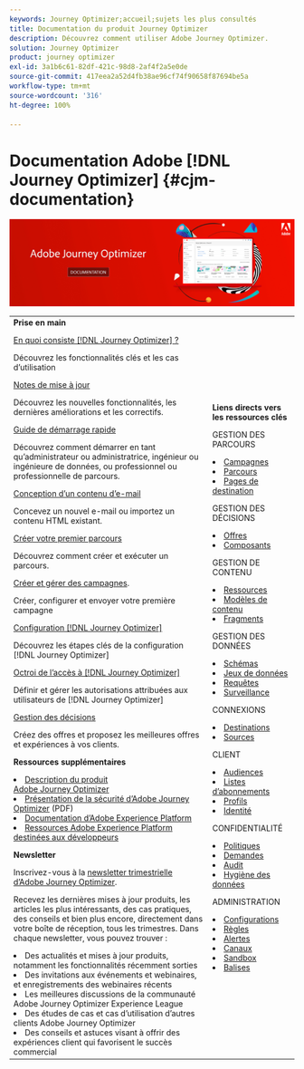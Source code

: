 ```yaml
---
keywords: Journey Optimizer;accueil;sujets les plus consultés
title: Documentation du produit Journey Optimizer
description: Découvrez comment utiliser Adobe Journey Optimizer.
solution: Journey Optimizer
product: journey optimizer
exl-id: 3a1b6c61-82df-421c-98d8-2af4f2a5e0de
source-git-commit: 417eea2a52d4fb38ae96cf74f90658f87694be5a
workflow-type: tm+mt
source-wordcount: '316'
ht-degree: 100%

---
```


# Documentation Adobe [!DNL Journey Optimizer] {#cjm-documentation}

![](using/assets/do-not-localize/banner-cjm.jpg)

<table style="table-layout:fixed">
<tr style="border: 0;">
  <td>
    <div><strong>Prise en main</strong>
    </div>
    <p>
    <em></em>
    <p>
    <div>
      <a href="using/start/get-started.md">En quoi consiste [!DNL Journey Optimizer] ?</a>
    </div>
    <p>Découvrez les fonctionnalités clés et les cas d’utilisation
    <p>
    <div>
      <a href="using/rn/release-notes.md">Notes de mise à jour</a>
    </div>
    <p>Découvrez les nouvelles fonctionnalités, les dernières améliorations et les correctifs.</p>
   <p>
    <div>
      <a href="using/start/quick-start.md">Guide de démarrage rapide</a>
    </div>
    <p>Découvrez comment démarrer en tant qu’administrateur ou administratrice, ingénieur ou ingénieure de données, ou professionnel ou professionnelle de parcours.</p>
    <p>
    <p>
    <div>
      <a href="using/email/get-started-email-design.md">Conception d’un contenu d’e-mail</a>
    </div>
    <p>Concevez un nouvel e-mail ou importez un contenu HTML existant.</p>
    <p>
    <div>
    <a href="using/building-journeys/journey-gs.md">Créer votre premier parcours</a>
    </div>
    <p>Découvrez comment créer et exécuter un parcours.
    <p>
     <div>
      <a href="using/campaigns/create-campaign.md">Créer et gérer des campagnes</a>.
    </div>
    <p>Créer, configurer et envoyer votre première campagne</p>
    <p>
    <div>
    <div>
    <a href="using/configuration/get-started-configuration.md">Configuration [!DNL Journey Optimizer]</a>
    </div>
    <p>Découvrez les étapes clés de la configuration [!DNL Journey Optimizer]</p>
    <p>
    <div>
    <a href="using/administration/permissions-overview.md">Octroi de l’accès à [!DNL Journey Optimizer]</a>
    </div>
    <p>Définir et gérer les autorisations attribuées aux utilisateurs de [!DNL Journey Optimizer]</p>
    <p>
    <div>
    <a href="using/offers/get-started/starting-offer-decisioning.md">Gestion des décisions</a>
    </div>
    <p>  Créez des offres et proposez les meilleures offres et expériences à vos clients.</p>
    <p>
    <p>
    <div><strong>Ressources supplémentaires</strong>
    </div>
    <p>
    <p>
    <div>
    <li>
      <a href="https://helpx.adobe.com/fr/legal/product-descriptions/adobe-journey-optimizer.html" target="_blank">Description du produit Adobe Journey Optimizer</a>
    </li>
    </div>
    <div>
    <li>
      <a href="https://www.adobe.com/content/dam/cc/en/security/pdfs/AJO_SecurityOverview.pdf" target="_blank">Présentation de la sécurité d’Adobe Journey Optimizer</a> (PDF)
    </li>
    </div>
    <div>
    <li>
      <a href="https://experienceleague.adobe.com/docs/experience-platform/landing/home.html?lang=fr" target="_blank">Documentation d’Adobe Experience Platform </a>
    </li>
    </div>
    <div>
      <li>
      <a href="https://www.adobe.com/fr/experience-platform/documentation-and-developer-resources.html" target="_blank">Ressources Adobe Experience Platform destinées aux développeurs</a>
    </li>
    </div>
    <p>
    </p>
    <p>
    </p>
    <div>
    </div>
    <div><strong>Newsletter</strong>
    </div>
    <p>
    <p>
    <div>
    <p>Inscrivez-vous à la <a href="https://www.adobe.com/subscription/Adobe_Journey_Optimizer_NL.html" target="_blank">newsletter trimestrielle d’Adobe Journey Optimizer</a>.</p>
    <p>Recevez les dernières mises à jour produits, les articles les plus intéressants, des cas pratiques, des conseils et bien plus encore, directement dans votre boîte de réception, tous les trimestres. Dans chaque newsletter, vous pouvez trouver :</p>
    <li>Des actualités et mises à jour produits, notamment les fonctionnalités récemment sorties</li>
    <li>Des invitations aux événements et webinaires, et enregistrements des webinaires récents</li>
    <li>Les meilleures discussions de la communauté Adobe Journey Optimizer Experience League </li>
    <li>Des études de cas et cas d’utilisation d’autres clients Adobe Journey Optimizer</li>
    <li>Des conseils et astuces visant à offrir des expériences client qui favorisent le succès commercial</li>
  </td>
   <td>
   <div><strong>Liens directs vers les ressources clés</strong>
    </div>
    <p>
    <em></em>
    <p>
    <p>GESTION DES PARCOURS</p>
    <li>
      <a href="using/campaigns/get-started-with-campaigns.md">Campagnes</a>
    </li>
        <li>
      <a href="using/building-journeys/journey-gs.md">Parcours</a>
    </li>
    <li>
      <a href="using/landing-pages/get-started-lp.md"> Pages de destination </a>
    </li>
    <p>
    <p>GESTION DES DÉCISIONS</p>
    <li>
      <a href="using/offers/get-started/starting-offer-decisioning.md">Offres</a>
    </li>
     <li>
      <a href="using/offers/offer-library/key-steps.md">Composants</a>
    </li>
    <p>
    <p>GESTION DE CONTENU</p>
    <li>
      <a href="using/email/assets-essentials.md">Ressources</a>
    </li>
    <li>
      <a href="using/email/content-templates.md">Modèles de contenu</a>
    </li>
      <li>
      <a href="using/email/fragments.md">Fragments</a>
    </li>
    <p>
    <p>GESTION DES DONNÉES</p>
    <li>
      <a href="using/data/get-started-schemas.md">Schémas</a>
    </li>
     <li>
      <a href="using/data/get-started-datasets.md">Jeux de données</a>
    </li>
        <li>
      <a href="using/data/get-started-queries.md">Requêtes</a>
    </li>
     <li>
      <a href="https://experienceleague.adobe.com/docs/experience-platform/ingestion/quality/monitor-data-ingestion.html?lang=fr" target="_blank">Surveillance</a>
    </li>
    <p>
    <p>CONNEXIONS</p>
      <li>
      <a href="using/data/export-datasets.md">Destinations</a>
    </li>
    <li>
      <a href="using/start/get-started-sources.md">Sources</a>
    </li>
    <p>
    <p>CLIENT</p>
    <li>
      <a href="using/audience/about-audiences.md">Audiences</a>
    </li>
    </li>
    <li>
      <a href="using/landing-pages/subscription-list.md">Listes dʼabonnements</a>
    </li>     
    <li>
      <a href="using/audience/get-started-profiles.md">Profils</a>
    </li>
    <li>
      <a href="using/audience/get-started-identity.md">Identité</a>
    </li>
    <p>
    <p>CONFIDENTIALITÉ</p>
    <li>
      <a href="using/action/action-privacy.md">Politiques</a>
    </li>
    <li>
      <a href="using/privacy/requests.md">Demandes</a>
    </li>
        <li>
      <a href="using/privacy/audit-logs.md"target="_blank">Audit</a>
    </li>
        <li>
      <a href="using/privacy/data-hygiene.md"target="_blank">Hygiène des données</a>
    </li>
    <p>
    <p>ADMINISTRATION</p>
    <li>
      <a href="using/configuration/about-data-sources-events-actions.md">Configurations </a>
    </li>
    <li>
      <a href="using/configuration/frequency-rules.md">Règles</a>
    </li>
        <li>
      <a href="using/reports/alerts.md">Alertes</a>
    </li>
    <li>
      <a href="using/configuration/get-started-configuration.md">Canaux</a>
    </li>
     <li>
      <a href="using/administration/sandboxes.md">Sandbox</a>
    </li>
     <li>
      <a href="using/start/search-filter-categorize.md#work-with-unified-tags">Balises</a>
    </li>
  </td>
</tr>
</table>

